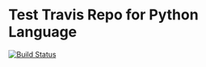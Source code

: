 # Test Travis Repo for Python Language

[![Build Status](https://travis-ci.org/theArjun/travis-python.svg?branch=master)](https://travis-ci.org/theArjun/travis-python)
